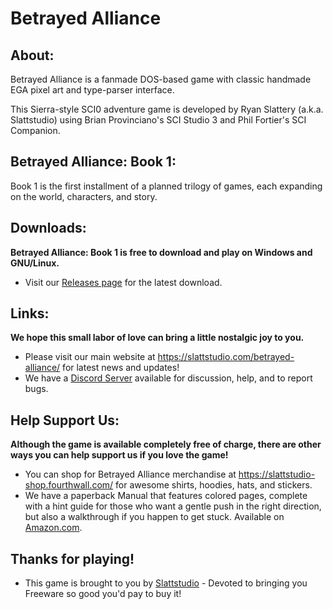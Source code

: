 # Betrayed Alliance

## About:
Betrayed Alliance is a fanmade DOS-based game with classic handmade EGA pixel art and type-parser interface.

This Sierra-style SCI0 adventure game is developed by Ryan Slattery (a.k.a. Slattstudio) using Brian Provinciano's SCI Studio 3 and Phil Fortier's SCI Companion.

## Betrayed Alliance: Book 1:
Book 1 is the first installment of a planned trilogy of games, each expanding on the world, characters, and story.

## Downloads:
**Betrayed Alliance: Book 1 is free to download and play on Windows and GNU/Linux.**
* Visit our [Releases page](https://github.com/Slattstudio/BetrayedAllianceBook1/releases "Releases page") for the latest download.

## Links:
**We hope this small labor of love can bring a little nostalgic joy to you.**
* Please visit our main website at https://slattstudio.com/betrayed-alliance/ for latest news and updates!
* We have a [Discord Server](https://discord.gg/Rh62gD2uUG "Discord Server") available for discussion, help, and to report bugs.

## Help Support Us:
**Although the game is available completely free of charge, there are other ways you can help support us if you love the game!**

* You can shop for Betrayed Alliance merchandise at https://slattstudio-shop.fourthwall.com/ for awesome shirts, hoodies, hats, and stickers.
* We have a paperback Manual that features colored pages, complete with a hint guide for those who want a gentle push in the right direction, but also a walkthrough if you happen to get stuck. Available on [Amazon.com](https://www.amazon.com/Betrayed-Alliance-Book-1-Manual/dp/B0CWT6QVJQ "Amazon.com").

## Thanks for playing!
* This game is brought to you by [Slattstudio](https://slattstudio.com/ "Slattstudio") - Devoted to bringing you Freeware so good you'd pay to buy it!
